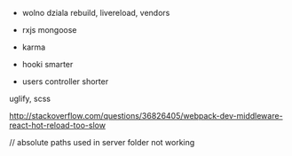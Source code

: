 
- wolno dziala rebuild, livereload, vendors

- rxjs mongoose

- karma

- hooki smarter

- users controller shorter

uglify, scss


http://stackoverflow.com/questions/36826405/webpack-dev-middleware-react-hot-reload-too-slow


// absolute paths used in server folder not working